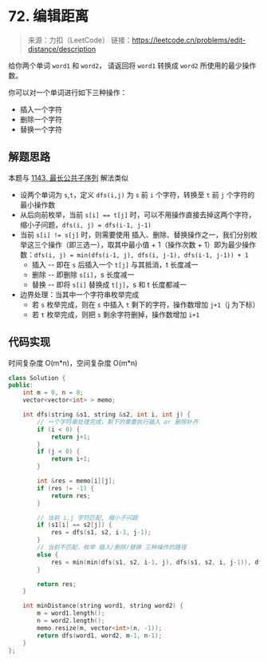 ﻿# 72. 编辑距离
> 来源：力扣（LeetCode）
链接：https://leetcode.cn/problems/edit-distance/description

给你两个单词 `word1` 和 `word2`， 请返回将 `word1` 转换成 `word2` 所使用的最少操作数。

你可以对一个单词进行如下三种操作：
- 插入一个字符
- 删除一个字符
- 替换一个字符

## 解题思路
本题与 [1143. 最长公共子序列](https://leetcode.cn/problems/longest-common-subsequence/description/) 解法类似
- 设两个单词为 `s`,`t`，定义 `dfs(i,j)` 为 `s` 前 `i` 个字符，转换至 `t` 前 `j` 个字符的最小操作数
- 从后向前枚举，当前 `s[i] == t[j]` 时，可以不用操作直接去掉这两个字符，缩小子问题，`dfs(i, j) = dfs(i-1, j-1)`
- 当前 `s[i] != s[j]` 时，则需要使用 插入、删除、替换操作之一，我们分别枚举这三个操作（即三选一），取其中最小值 + 1（操作次数 + 1）即为最少操作数：`dfs(i, j) = min(dfs(i-1, j), dfs(i, j-1), dfs(i-1, j-1)) + 1`
    - 插入 -- 即在 `s` 后插入一个 `t[j]` 与其抵消，t 长度减一
    - 删除 -- 即删除 `s[i]`，s 长度减一
    - 替换 -- 即将 `s[i]` 替换成 `t[j]`，s 和 t 长度都减一
- 边界处理：当其中一个字符串枚举完成
    - 若 `s` 枚举完成，则在 `s` 中插入 `t` 剩下的字符，操作数增加 `j+1`（j 为下标）
    - 若 `t` 枚举完成，则把 `s` 剩余字符删掉，操作数增加 `i+1`

## 代码实现
时间复杂度 O(m\*n)，空间复杂度 O(m\*n)
```cpp
class Solution {
public:
    int m = 0, n = 0;
    vector<vector<int> > memo;

    int dfs(string &s1, string &s2, int i, int j) {
        // 一个字符串处理完成，剩下的需要执行插入 or 删除补齐
        if (i < 0) {
            return j+1;
        }
        if (j < 0) {
            return i+1;
        }

        int &res = memo[i][j];
        if (res != -1) {
            return res;
        }

        // 当前 i,j 字符匹配, 缩小子问题
        if (s1[i] == s2[j]) {
            res = dfs(s1, s2, i-1, j-1);
        }
        // 当前不匹配，枚举 插入/删除/替换 三种操作的路径
        else {
            res = min(min(dfs(s1, s2, i-1, j), dfs(s1, s2, i, j-1)), dfs(s1, s2, i-1, j-1)) + 1;
        }

        return res;
    }

    int minDistance(string word1, string word2) {
        m = word1.length();
        n = word2.length();
        memo.resize(m, vector<int>(n, -1));
        return dfs(word1, word2, m-1, n-1);
    }
};
```
